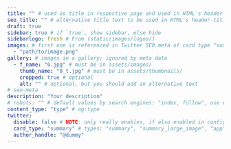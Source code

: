 ```yaml
---
title: "" # used as title in respective page and used in HTML's header-title, IF seo_title is undefined
seo_title: "" # alternative title text to be used in HTML's header-title only
draft: true
sidebar: true # if `true`, show sidebar, else hide
sidebarlogo: fresh # From (static/images/logos/)
images: # first one is referenced in Twitter SEO meta of card type "summary_large_image"; first 4 in OpenGraph SEO meta
  - "path/to/image.png"
gallery: # images in a gallery; ignored by meta data
  - f_name: "0.jpg" # must be in assets/images/
    thumb_name: "0_t.jpg" # must be in assets/thumbnails/
    cropped: true # optional
    alt: "" # optional, but you should add an alternative text
# seo-meta
description: "Your description"
# robots: "" # default values by search engines: "index, follow", use e.g. "noindex" to change behaviour
content_type: "type" # og:type
twitter:
  disable: false # NOTE: only really enables, if also enabled in config file
  card_type: "summary" # types: "summary", "summary_large_image", "app", "player"
  author_handle: "@dummy"
---
```

